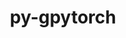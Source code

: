 ---
title: "py-gpytorch"
layout: cache
categories: [package, develop]
meta: {"versions": ["1.10"], "compilers": ["apple-clang@=15.0.0", "gcc@=11.3.0", "gcc@=11.4.0"], "oss": ["ubuntu22.04", "ventura"], "platforms": ["darwin", "linux"], "targets": ["aarch64", "x86_64_v3"], "stacks": ["ml-darwin-aarch64-mps", "ml-linux-x86_64-cpu", "ml-linux-x86_64-cuda", "ml-linux-x86_64-rocm", "root"], "num_specs": 57, "num_specs_by_stack": {"ml-darwin-aarch64-mps": 14, "root": 57, "ml-linux-x86_64-cuda": 20, "ml-linux-x86_64-cpu": 19, "ml-linux-x86_64-rocm": 4}}
spec_details: [{"hash": "cly27wxymtpotfsnriprkp5e3chvigma", "compiler": "apple-clang@=15.0.0", "versions": ["1.10"], "os": "ventura", "platform": "darwin", "target": "aarch64", "variants": ["build_system=python_pip"], "stacks": ["ml-darwin-aarch64-mps", "root"], "size": "-", "tarball": "https://binaries.spack.io/develop/build_cache/darwin-ventura-aarch64/apple-clang-15.0.0/py-gpytorch-1.10/darwin-ventura-aarch64-apple-clang-15.0.0-py-gpytorch-1.10-cly27wxymtpotfsnriprkp5e3chvigma.spack"}, {"hash": "tllibnlvk457wtnqoas4zjff4hw6qn6i", "compiler": "apple-clang@=15.0.0", "versions": ["1.10"], "os": "ventura", "platform": "darwin", "target": "aarch64", "variants": ["build_system=python_pip"], "stacks": ["ml-darwin-aarch64-mps", "root"], "size": "-", "tarball": "https://binaries.spack.io/develop/build_cache/darwin-ventura-aarch64/apple-clang-15.0.0/py-gpytorch-1.10/darwin-ventura-aarch64-apple-clang-15.0.0-py-gpytorch-1.10-tllibnlvk457wtnqoas4zjff4hw6qn6i.spack"}, {"hash": "z4awezkxj6lxnfv5o2ankz7bkekm6xvl", "compiler": "apple-clang@=15.0.0", "versions": ["1.10"], "os": "ventura", "platform": "darwin", "target": "aarch64", "variants": ["build_system=python_pip"], "stacks": ["ml-darwin-aarch64-mps", "root"], "size": "-", "tarball": "https://binaries.spack.io/develop/build_cache/darwin-ventura-aarch64/apple-clang-15.0.0/py-gpytorch-1.10/darwin-ventura-aarch64-apple-clang-15.0.0-py-gpytorch-1.10-z4awezkxj6lxnfv5o2ankz7bkekm6xvl.spack"}, {"hash": "4ofhcjjfzju3agfxh3v5lxlq3jupzlkz", "compiler": "apple-clang@=15.0.0", "versions": ["1.10"], "os": "ventura", "platform": "darwin", "target": "aarch64", "variants": ["build_system=python_pip"], "stacks": ["ml-darwin-aarch64-mps", "root"], "size": "-", "tarball": "https://binaries.spack.io/develop/build_cache/darwin-ventura-aarch64/apple-clang-15.0.0/py-gpytorch-1.10/darwin-ventura-aarch64-apple-clang-15.0.0-py-gpytorch-1.10-4ofhcjjfzju3agfxh3v5lxlq3jupzlkz.spack"}, {"hash": "n7txzaiv6j5j7upu36nppee4w7r2bi5m", "compiler": "apple-clang@=15.0.0", "versions": ["1.10"], "os": "ventura", "platform": "darwin", "target": "aarch64", "variants": ["build_system=python_pip"], "stacks": ["ml-darwin-aarch64-mps", "root"], "size": "-", "tarball": "https://binaries.spack.io/develop/build_cache/darwin-ventura-aarch64/apple-clang-15.0.0/py-gpytorch-1.10/darwin-ventura-aarch64-apple-clang-15.0.0-py-gpytorch-1.10-n7txzaiv6j5j7upu36nppee4w7r2bi5m.spack"}, {"hash": "74uzzp3woxgbxffpyxq6hywjw52g3ovu", "compiler": "apple-clang@=15.0.0", "versions": ["1.10"], "os": "ventura", "platform": "darwin", "target": "aarch64", "variants": ["build_system=python_pip"], "stacks": ["ml-darwin-aarch64-mps", "root"], "size": "-", "tarball": "https://binaries.spack.io/develop/build_cache/darwin-ventura-aarch64/apple-clang-15.0.0/py-gpytorch-1.10/darwin-ventura-aarch64-apple-clang-15.0.0-py-gpytorch-1.10-74uzzp3woxgbxffpyxq6hywjw52g3ovu.spack"}, {"hash": "caimdnvn5lfeahvnpk3pvtpuqf5qxexv", "compiler": "apple-clang@=15.0.0", "versions": ["1.10"], "os": "ventura", "platform": "darwin", "target": "aarch64", "variants": ["build_system=python_pip"], "stacks": ["ml-darwin-aarch64-mps", "root"], "size": "-", "tarball": "https://binaries.spack.io/develop/build_cache/darwin-ventura-aarch64/apple-clang-15.0.0/py-gpytorch-1.10/darwin-ventura-aarch64-apple-clang-15.0.0-py-gpytorch-1.10-caimdnvn5lfeahvnpk3pvtpuqf5qxexv.spack"}, {"hash": "cubdj56bbcaiyf6ue4uj6ec3volonxcu", "compiler": "apple-clang@=15.0.0", "versions": ["1.10"], "os": "ventura", "platform": "darwin", "target": "aarch64", "variants": ["build_system=python_pip"], "stacks": ["ml-darwin-aarch64-mps", "root"], "size": "-", "tarball": "https://binaries.spack.io/develop/build_cache/darwin-ventura-aarch64/apple-clang-15.0.0/py-gpytorch-1.10/darwin-ventura-aarch64-apple-clang-15.0.0-py-gpytorch-1.10-cubdj56bbcaiyf6ue4uj6ec3volonxcu.spack"}, {"hash": "mnllh45rqqmlfbi53zjprlao45dpgeb6", "compiler": "apple-clang@=15.0.0", "versions": ["1.10"], "os": "ventura", "platform": "darwin", "target": "aarch64", "variants": ["build_system=python_pip"], "stacks": ["ml-darwin-aarch64-mps", "root"], "size": "-", "tarball": "https://binaries.spack.io/develop/build_cache/darwin-ventura-aarch64/apple-clang-15.0.0/py-gpytorch-1.10/darwin-ventura-aarch64-apple-clang-15.0.0-py-gpytorch-1.10-mnllh45rqqmlfbi53zjprlao45dpgeb6.spack"}, {"hash": "ki7nr76icbwgvauriglw765hblzqwxoo", "compiler": "apple-clang@=15.0.0", "versions": ["1.10"], "os": "ventura", "platform": "darwin", "target": "aarch64", "variants": ["build_system=python_pip"], "stacks": ["ml-darwin-aarch64-mps", "root"], "size": "-", "tarball": "https://binaries.spack.io/develop/build_cache/darwin-ventura-aarch64/apple-clang-15.0.0/py-gpytorch-1.10/darwin-ventura-aarch64-apple-clang-15.0.0-py-gpytorch-1.10-ki7nr76icbwgvauriglw765hblzqwxoo.spack"}, {"hash": "kqq2h4vtxe2b7zqjjwhjim5s5ld24zpu", "compiler": "apple-clang@=15.0.0", "versions": ["1.10"], "os": "ventura", "platform": "darwin", "target": "aarch64", "variants": ["build_system=python_pip"], "stacks": ["ml-darwin-aarch64-mps", "root"], "size": "-", "tarball": "https://binaries.spack.io/develop/build_cache/darwin-ventura-aarch64/apple-clang-15.0.0/py-gpytorch-1.10/darwin-ventura-aarch64-apple-clang-15.0.0-py-gpytorch-1.10-kqq2h4vtxe2b7zqjjwhjim5s5ld24zpu.spack"}, {"hash": "7a7dj4p3dllrmhi325ovczlttijvvtfm", "compiler": "apple-clang@=15.0.0", "versions": ["1.10"], "os": "ventura", "platform": "darwin", "target": "aarch64", "variants": ["build_system=python_pip"], "stacks": ["ml-darwin-aarch64-mps", "root"], "size": "-", "tarball": "https://binaries.spack.io/develop/build_cache/darwin-ventura-aarch64/apple-clang-15.0.0/py-gpytorch-1.10/darwin-ventura-aarch64-apple-clang-15.0.0-py-gpytorch-1.10-7a7dj4p3dllrmhi325ovczlttijvvtfm.spack"}, {"hash": "5gp7bdyd5savibrctupckavj7tshqgav", "compiler": "apple-clang@=15.0.0", "versions": ["1.10"], "os": "ventura", "platform": "darwin", "target": "aarch64", "variants": ["build_system=python_pip"], "stacks": ["ml-darwin-aarch64-mps", "root"], "size": "-", "tarball": "https://binaries.spack.io/develop/build_cache/darwin-ventura-aarch64/apple-clang-15.0.0/py-gpytorch-1.10/darwin-ventura-aarch64-apple-clang-15.0.0-py-gpytorch-1.10-5gp7bdyd5savibrctupckavj7tshqgav.spack"}, {"hash": "kjrivdod3sfiqtr3wj7ynwypbs7z5kiu", "compiler": "apple-clang@=15.0.0", "versions": ["1.10"], "os": "ventura", "platform": "darwin", "target": "aarch64", "variants": ["build_system=python_pip"], "stacks": ["ml-darwin-aarch64-mps", "root"], "size": "-", "tarball": "https://binaries.spack.io/develop/build_cache/darwin-ventura-aarch64/apple-clang-15.0.0/py-gpytorch-1.10/darwin-ventura-aarch64-apple-clang-15.0.0-py-gpytorch-1.10-kjrivdod3sfiqtr3wj7ynwypbs7z5kiu.spack"}, {"hash": "3gxsit4nbdch5365rkeotyrxjwxrhusb", "compiler": "gcc@=11.3.0", "versions": ["1.10"], "os": "ubuntu22.04", "platform": "linux", "target": "x86_64_v3", "variants": ["build_system=python_pip"], "stacks": ["root", "ml-linux-x86_64-cuda"], "size": "-", "tarball": "https://binaries.spack.io/develop/build_cache/linux-ubuntu22.04-x86_64_v3/gcc-11.3.0/py-gpytorch-1.10/linux-ubuntu22.04-x86_64_v3-gcc-11.3.0-py-gpytorch-1.10-3gxsit4nbdch5365rkeotyrxjwxrhusb.spack"}, {"hash": "ngn7dqhe3nounvja6wasxp2jla5hobpx", "compiler": "gcc@=11.3.0", "versions": ["1.10"], "os": "ubuntu22.04", "platform": "linux", "target": "x86_64_v3", "variants": ["build_system=python_pip"], "stacks": ["root", "ml-linux-x86_64-cuda"], "size": "-", "tarball": "https://binaries.spack.io/develop/build_cache/linux-ubuntu22.04-x86_64_v3/gcc-11.3.0/py-gpytorch-1.10/linux-ubuntu22.04-x86_64_v3-gcc-11.3.0-py-gpytorch-1.10-ngn7dqhe3nounvja6wasxp2jla5hobpx.spack"}, {"hash": "ipdtbwdpreyuprbbphxxftn5bsv2ato6", "compiler": "gcc@=11.3.0", "versions": ["1.10"], "os": "ubuntu22.04", "platform": "linux", "target": "x86_64_v3", "variants": ["build_system=python_pip"], "stacks": ["root", "ml-linux-x86_64-cpu"], "size": "-", "tarball": "https://binaries.spack.io/develop/build_cache/linux-ubuntu22.04-x86_64_v3/gcc-11.3.0/py-gpytorch-1.10/linux-ubuntu22.04-x86_64_v3-gcc-11.3.0-py-gpytorch-1.10-ipdtbwdpreyuprbbphxxftn5bsv2ato6.spack"}, {"hash": "g4o63eob3z4hlivbkiitoa4mnmk5q72g", "compiler": "gcc@=11.3.0", "versions": ["1.10"], "os": "ubuntu22.04", "platform": "linux", "target": "x86_64_v3", "variants": ["build_system=python_pip"], "stacks": ["root", "ml-linux-x86_64-cpu"], "size": "-", "tarball": "https://binaries.spack.io/develop/build_cache/linux-ubuntu22.04-x86_64_v3/gcc-11.3.0/py-gpytorch-1.10/linux-ubuntu22.04-x86_64_v3-gcc-11.3.0-py-gpytorch-1.10-g4o63eob3z4hlivbkiitoa4mnmk5q72g.spack"}, {"hash": "66psdjcaavihm67wxfeil5r6jb37ouwu", "compiler": "gcc@=11.3.0", "versions": ["1.10"], "os": "ubuntu22.04", "platform": "linux", "target": "x86_64_v3", "variants": ["build_system=python_pip"], "stacks": ["root", "ml-linux-x86_64-cuda"], "size": "-", "tarball": "https://binaries.spack.io/develop/build_cache/linux-ubuntu22.04-x86_64_v3/gcc-11.3.0/py-gpytorch-1.10/linux-ubuntu22.04-x86_64_v3-gcc-11.3.0-py-gpytorch-1.10-66psdjcaavihm67wxfeil5r6jb37ouwu.spack"}, {"hash": "gn6fhuywsmss5fknxo545c6hedwztilu", "compiler": "gcc@=11.3.0", "versions": ["1.10"], "os": "ubuntu22.04", "platform": "linux", "target": "x86_64_v3", "variants": ["build_system=python_pip"], "stacks": ["root", "ml-linux-x86_64-cuda"], "size": "-", "tarball": "https://binaries.spack.io/develop/build_cache/linux-ubuntu22.04-x86_64_v3/gcc-11.3.0/py-gpytorch-1.10/linux-ubuntu22.04-x86_64_v3-gcc-11.3.0-py-gpytorch-1.10-gn6fhuywsmss5fknxo545c6hedwztilu.spack"}, {"hash": "lfpuq3gyynvkaib2hwjbwkatgqnseomp", "compiler": "gcc@=11.3.0", "versions": ["1.10"], "os": "ubuntu22.04", "platform": "linux", "target": "x86_64_v3", "variants": ["build_system=python_pip"], "stacks": ["root", "ml-linux-x86_64-cpu"], "size": "-", "tarball": "https://binaries.spack.io/develop/build_cache/linux-ubuntu22.04-x86_64_v3/gcc-11.3.0/py-gpytorch-1.10/linux-ubuntu22.04-x86_64_v3-gcc-11.3.0-py-gpytorch-1.10-lfpuq3gyynvkaib2hwjbwkatgqnseomp.spack"}, {"hash": "4oq2tnedmrtlbntdwwh5p7lhzwttnrtk", "compiler": "gcc@=11.3.0", "versions": ["1.10"], "os": "ubuntu22.04", "platform": "linux", "target": "x86_64_v3", "variants": ["build_system=python_pip"], "stacks": ["root", "ml-linux-x86_64-cpu"], "size": "-", "tarball": "https://binaries.spack.io/develop/build_cache/linux-ubuntu22.04-x86_64_v3/gcc-11.3.0/py-gpytorch-1.10/linux-ubuntu22.04-x86_64_v3-gcc-11.3.0-py-gpytorch-1.10-4oq2tnedmrtlbntdwwh5p7lhzwttnrtk.spack"}, {"hash": "arucdlrein5wkoh5qhnpl3atuddd552t", "compiler": "gcc@=11.3.0", "versions": ["1.10"], "os": "ubuntu22.04", "platform": "linux", "target": "x86_64_v3", "variants": ["build_system=python_pip"], "stacks": ["root", "ml-linux-x86_64-cpu"], "size": "-", "tarball": "https://binaries.spack.io/develop/build_cache/linux-ubuntu22.04-x86_64_v3/gcc-11.3.0/py-gpytorch-1.10/linux-ubuntu22.04-x86_64_v3-gcc-11.3.0-py-gpytorch-1.10-arucdlrein5wkoh5qhnpl3atuddd552t.spack"}, {"hash": "63vhfxbsoj3sruw36eep7iu2xjq7aw5n", "compiler": "gcc@=11.3.0", "versions": ["1.10"], "os": "ubuntu22.04", "platform": "linux", "target": "x86_64_v3", "variants": ["build_system=python_pip"], "stacks": ["root", "ml-linux-x86_64-cuda"], "size": "-", "tarball": "https://binaries.spack.io/develop/build_cache/linux-ubuntu22.04-x86_64_v3/gcc-11.3.0/py-gpytorch-1.10/linux-ubuntu22.04-x86_64_v3-gcc-11.3.0-py-gpytorch-1.10-63vhfxbsoj3sruw36eep7iu2xjq7aw5n.spack"}, {"hash": "ikd6qbreuptpyikc5trjup476oqn6lou", "compiler": "gcc@=11.3.0", "versions": ["1.10"], "os": "ubuntu22.04", "platform": "linux", "target": "x86_64_v3", "variants": ["build_system=python_pip"], "stacks": ["root", "ml-linux-x86_64-cuda"], "size": "-", "tarball": "https://binaries.spack.io/develop/build_cache/linux-ubuntu22.04-x86_64_v3/gcc-11.3.0/py-gpytorch-1.10/linux-ubuntu22.04-x86_64_v3-gcc-11.3.0-py-gpytorch-1.10-ikd6qbreuptpyikc5trjup476oqn6lou.spack"}, {"hash": "fnny5bsj2l6bqitjerpfkxxpqyjty7f7", "compiler": "gcc@=11.3.0", "versions": ["1.10"], "os": "ubuntu22.04", "platform": "linux", "target": "x86_64_v3", "variants": ["build_system=python_pip"], "stacks": ["root", "ml-linux-x86_64-cuda"], "size": "-", "tarball": "https://binaries.spack.io/develop/build_cache/linux-ubuntu22.04-x86_64_v3/gcc-11.3.0/py-gpytorch-1.10/linux-ubuntu22.04-x86_64_v3-gcc-11.3.0-py-gpytorch-1.10-fnny5bsj2l6bqitjerpfkxxpqyjty7f7.spack"}, {"hash": "5sgasfmx4dhutyd347fuxlyy4prawjko", "compiler": "gcc@=11.3.0", "versions": ["1.10"], "os": "ubuntu22.04", "platform": "linux", "target": "x86_64_v3", "variants": ["build_system=python_pip"], "stacks": ["root", "ml-linux-x86_64-cpu"], "size": "-", "tarball": "https://binaries.spack.io/develop/build_cache/linux-ubuntu22.04-x86_64_v3/gcc-11.3.0/py-gpytorch-1.10/linux-ubuntu22.04-x86_64_v3-gcc-11.3.0-py-gpytorch-1.10-5sgasfmx4dhutyd347fuxlyy4prawjko.spack"}, {"hash": "nnqv4vk5kc6rrbbgya5tvl2yetx5r3zr", "compiler": "gcc@=11.3.0", "versions": ["1.10"], "os": "ubuntu22.04", "platform": "linux", "target": "x86_64_v3", "variants": ["build_system=python_pip"], "stacks": ["root", "ml-linux-x86_64-cpu"], "size": "-", "tarball": "https://binaries.spack.io/develop/build_cache/linux-ubuntu22.04-x86_64_v3/gcc-11.3.0/py-gpytorch-1.10/linux-ubuntu22.04-x86_64_v3-gcc-11.3.0-py-gpytorch-1.10-nnqv4vk5kc6rrbbgya5tvl2yetx5r3zr.spack"}, {"hash": "cebnhl4xthp5zmga6j2vnbpztvztjxwe", "compiler": "gcc@=11.4.0", "versions": ["1.10"], "os": "ubuntu22.04", "platform": "linux", "target": "x86_64_v3", "variants": ["build_system=python_pip"], "stacks": ["root", "ml-linux-x86_64-cuda"], "size": "-", "tarball": "https://binaries.spack.io/develop/build_cache/linux-ubuntu22.04-x86_64_v3/gcc-11.4.0/py-gpytorch-1.10/linux-ubuntu22.04-x86_64_v3-gcc-11.4.0-py-gpytorch-1.10-cebnhl4xthp5zmga6j2vnbpztvztjxwe.spack"}, {"hash": "lusf4uwnmgtkwo5wsrnudb2w7xxyhsed", "compiler": "gcc@=11.4.0", "versions": ["1.10"], "os": "ubuntu22.04", "platform": "linux", "target": "x86_64_v3", "variants": ["build_system=python_pip"], "stacks": ["root", "ml-linux-x86_64-rocm"], "size": "-", "tarball": "https://binaries.spack.io/develop/build_cache/linux-ubuntu22.04-x86_64_v3/gcc-11.4.0/py-gpytorch-1.10/linux-ubuntu22.04-x86_64_v3-gcc-11.4.0-py-gpytorch-1.10-lusf4uwnmgtkwo5wsrnudb2w7xxyhsed.spack"}, {"hash": "n6qg2my7gyhbnjbd3kij2d5tdjmnvbpu", "compiler": "gcc@=11.4.0", "versions": ["1.10"], "os": "ubuntu22.04", "platform": "linux", "target": "x86_64_v3", "variants": ["build_system=python_pip"], "stacks": ["root", "ml-linux-x86_64-cpu"], "size": "-", "tarball": "https://binaries.spack.io/develop/build_cache/linux-ubuntu22.04-x86_64_v3/gcc-11.4.0/py-gpytorch-1.10/linux-ubuntu22.04-x86_64_v3-gcc-11.4.0-py-gpytorch-1.10-n6qg2my7gyhbnjbd3kij2d5tdjmnvbpu.spack"}, {"hash": "ppoxzpdymb2c5cjqeaayjl7iw3s6ukhg", "compiler": "gcc@=11.4.0", "versions": ["1.10"], "os": "ubuntu22.04", "platform": "linux", "target": "x86_64_v3", "variants": ["build_system=python_pip"], "stacks": ["root", "ml-linux-x86_64-rocm"], "size": "-", "tarball": "https://binaries.spack.io/develop/build_cache/linux-ubuntu22.04-x86_64_v3/gcc-11.4.0/py-gpytorch-1.10/linux-ubuntu22.04-x86_64_v3-gcc-11.4.0-py-gpytorch-1.10-ppoxzpdymb2c5cjqeaayjl7iw3s6ukhg.spack"}, {"hash": "zj5up5n5rufh6dx6q3c3foh47ltihsfu", "compiler": "gcc@=11.4.0", "versions": ["1.10"], "os": "ubuntu22.04", "platform": "linux", "target": "x86_64_v3", "variants": ["build_system=python_pip"], "stacks": ["root", "ml-linux-x86_64-cpu"], "size": "-", "tarball": "https://binaries.spack.io/develop/build_cache/linux-ubuntu22.04-x86_64_v3/gcc-11.4.0/py-gpytorch-1.10/linux-ubuntu22.04-x86_64_v3-gcc-11.4.0-py-gpytorch-1.10-zj5up5n5rufh6dx6q3c3foh47ltihsfu.spack"}, {"hash": "lkd6iz5oezwk6wmger6gstebxjvfpnhl", "compiler": "gcc@=11.4.0", "versions": ["1.10"], "os": "ubuntu22.04", "platform": "linux", "target": "x86_64_v3", "variants": ["build_system=python_pip"], "stacks": ["root", "ml-linux-x86_64-cpu"], "size": "-", "tarball": "https://binaries.spack.io/develop/build_cache/linux-ubuntu22.04-x86_64_v3/gcc-11.4.0/py-gpytorch-1.10/linux-ubuntu22.04-x86_64_v3-gcc-11.4.0-py-gpytorch-1.10-lkd6iz5oezwk6wmger6gstebxjvfpnhl.spack"}, {"hash": "rw5qzcobsec6kb7fnzuj7cuaf3d3myq3", "compiler": "gcc@=11.4.0", "versions": ["1.10"], "os": "ubuntu22.04", "platform": "linux", "target": "x86_64_v3", "variants": ["build_system=python_pip"], "stacks": ["root", "ml-linux-x86_64-cpu"], "size": "-", "tarball": "https://binaries.spack.io/develop/build_cache/linux-ubuntu22.04-x86_64_v3/gcc-11.4.0/py-gpytorch-1.10/linux-ubuntu22.04-x86_64_v3-gcc-11.4.0-py-gpytorch-1.10-rw5qzcobsec6kb7fnzuj7cuaf3d3myq3.spack"}, {"hash": "iwrzkiiwb6dylilwnzqc67q4xqbh72ng", "compiler": "gcc@=11.4.0", "versions": ["1.10"], "os": "ubuntu22.04", "platform": "linux", "target": "x86_64_v3", "variants": ["build_system=python_pip"], "stacks": ["root", "ml-linux-x86_64-cpu"], "size": "-", "tarball": "https://binaries.spack.io/develop/build_cache/linux-ubuntu22.04-x86_64_v3/gcc-11.4.0/py-gpytorch-1.10/linux-ubuntu22.04-x86_64_v3-gcc-11.4.0-py-gpytorch-1.10-iwrzkiiwb6dylilwnzqc67q4xqbh72ng.spack"}, {"hash": "ldylkepag4yyb36cpugpiovsegw2mkyd", "compiler": "gcc@=11.4.0", "versions": ["1.10"], "os": "ubuntu22.04", "platform": "linux", "target": "x86_64_v3", "variants": ["build_system=python_pip"], "stacks": ["root", "ml-linux-x86_64-rocm"], "size": "-", "tarball": "https://binaries.spack.io/develop/build_cache/linux-ubuntu22.04-x86_64_v3/gcc-11.4.0/py-gpytorch-1.10/linux-ubuntu22.04-x86_64_v3-gcc-11.4.0-py-gpytorch-1.10-ldylkepag4yyb36cpugpiovsegw2mkyd.spack"}, {"hash": "bhrkw2ipsprhpd4erjpz52o536vcfxkk", "compiler": "gcc@=11.4.0", "versions": ["1.10"], "os": "ubuntu22.04", "platform": "linux", "target": "x86_64_v3", "variants": ["build_system=python_pip"], "stacks": ["root", "ml-linux-x86_64-cpu"], "size": "-", "tarball": "https://binaries.spack.io/develop/build_cache/linux-ubuntu22.04-x86_64_v3/gcc-11.4.0/py-gpytorch-1.10/linux-ubuntu22.04-x86_64_v3-gcc-11.4.0-py-gpytorch-1.10-bhrkw2ipsprhpd4erjpz52o536vcfxkk.spack"}, {"hash": "2stbc7an5ncbj7h2n5uu2onel3zqlxwz", "compiler": "gcc@=11.4.0", "versions": ["1.10"], "os": "ubuntu22.04", "platform": "linux", "target": "x86_64_v3", "variants": ["build_system=python_pip"], "stacks": ["root", "ml-linux-x86_64-cpu"], "size": "-", "tarball": "https://binaries.spack.io/develop/build_cache/linux-ubuntu22.04-x86_64_v3/gcc-11.4.0/py-gpytorch-1.10/linux-ubuntu22.04-x86_64_v3-gcc-11.4.0-py-gpytorch-1.10-2stbc7an5ncbj7h2n5uu2onel3zqlxwz.spack"}, {"hash": "hepxshazkxxj5gnhjjfzb64fxwy6tjpr", "compiler": "gcc@=11.4.0", "versions": ["1.10"], "os": "ubuntu22.04", "platform": "linux", "target": "x86_64_v3", "variants": ["build_system=python_pip"], "stacks": ["root", "ml-linux-x86_64-cuda"], "size": "-", "tarball": "https://binaries.spack.io/develop/build_cache/linux-ubuntu22.04-x86_64_v3/gcc-11.4.0/py-gpytorch-1.10/linux-ubuntu22.04-x86_64_v3-gcc-11.4.0-py-gpytorch-1.10-hepxshazkxxj5gnhjjfzb64fxwy6tjpr.spack"}, {"hash": "fj4clsdslx55jb2kjkgsdpwanulxflp7", "compiler": "gcc@=11.4.0", "versions": ["1.10"], "os": "ubuntu22.04", "platform": "linux", "target": "x86_64_v3", "variants": ["build_system=python_pip"], "stacks": ["root", "ml-linux-x86_64-cuda"], "size": "-", "tarball": "https://binaries.spack.io/develop/build_cache/linux-ubuntu22.04-x86_64_v3/gcc-11.4.0/py-gpytorch-1.10/linux-ubuntu22.04-x86_64_v3-gcc-11.4.0-py-gpytorch-1.10-fj4clsdslx55jb2kjkgsdpwanulxflp7.spack"}, {"hash": "h2xpjeymfij3dj72bbs762ffqgtlfst6", "compiler": "gcc@=11.4.0", "versions": ["1.10"], "os": "ubuntu22.04", "platform": "linux", "target": "x86_64_v3", "variants": ["build_system=python_pip"], "stacks": ["root", "ml-linux-x86_64-cuda"], "size": "-", "tarball": "https://binaries.spack.io/develop/build_cache/linux-ubuntu22.04-x86_64_v3/gcc-11.4.0/py-gpytorch-1.10/linux-ubuntu22.04-x86_64_v3-gcc-11.4.0-py-gpytorch-1.10-h2xpjeymfij3dj72bbs762ffqgtlfst6.spack"}, {"hash": "awmq5hf5tz3cv4t4ih6nxort75e7m2w5", "compiler": "gcc@=11.4.0", "versions": ["1.10"], "os": "ubuntu22.04", "platform": "linux", "target": "x86_64_v3", "variants": ["build_system=python_pip"], "stacks": ["root", "ml-linux-x86_64-cpu"], "size": "-", "tarball": "https://binaries.spack.io/develop/build_cache/linux-ubuntu22.04-x86_64_v3/gcc-11.4.0/py-gpytorch-1.10/linux-ubuntu22.04-x86_64_v3-gcc-11.4.0-py-gpytorch-1.10-awmq5hf5tz3cv4t4ih6nxort75e7m2w5.spack"}, {"hash": "udyzsvbfca2acmgano5hd7jhobyxmbln", "compiler": "gcc@=11.4.0", "versions": ["1.10"], "os": "ubuntu22.04", "platform": "linux", "target": "x86_64_v3", "variants": ["build_system=python_pip"], "stacks": ["root", "ml-linux-x86_64-cuda"], "size": "-", "tarball": "https://binaries.spack.io/develop/build_cache/linux-ubuntu22.04-x86_64_v3/gcc-11.4.0/py-gpytorch-1.10/linux-ubuntu22.04-x86_64_v3-gcc-11.4.0-py-gpytorch-1.10-udyzsvbfca2acmgano5hd7jhobyxmbln.spack"}, {"hash": "uwi4zsh3quclsr7mluplmq2zsltwrbyt", "compiler": "gcc@=11.4.0", "versions": ["1.10"], "os": "ubuntu22.04", "platform": "linux", "target": "x86_64_v3", "variants": ["build_system=python_pip"], "stacks": ["root", "ml-linux-x86_64-cuda"], "size": "-", "tarball": "https://binaries.spack.io/develop/build_cache/linux-ubuntu22.04-x86_64_v3/gcc-11.4.0/py-gpytorch-1.10/linux-ubuntu22.04-x86_64_v3-gcc-11.4.0-py-gpytorch-1.10-uwi4zsh3quclsr7mluplmq2zsltwrbyt.spack"}, {"hash": "5xmvj7utinlqohmfl7npusnzig7qtpsn", "compiler": "gcc@=11.4.0", "versions": ["1.10"], "os": "ubuntu22.04", "platform": "linux", "target": "x86_64_v3", "variants": ["build_system=python_pip"], "stacks": ["root", "ml-linux-x86_64-cuda"], "size": "-", "tarball": "https://binaries.spack.io/develop/build_cache/linux-ubuntu22.04-x86_64_v3/gcc-11.4.0/py-gpytorch-1.10/linux-ubuntu22.04-x86_64_v3-gcc-11.4.0-py-gpytorch-1.10-5xmvj7utinlqohmfl7npusnzig7qtpsn.spack"}, {"hash": "ahnouxemkkbjvczdcxh6dehhvzitk7t7", "compiler": "gcc@=11.4.0", "versions": ["1.10"], "os": "ubuntu22.04", "platform": "linux", "target": "x86_64_v3", "variants": ["build_system=python_pip"], "stacks": ["root", "ml-linux-x86_64-cuda"], "size": "-", "tarball": "https://binaries.spack.io/develop/build_cache/linux-ubuntu22.04-x86_64_v3/gcc-11.4.0/py-gpytorch-1.10/linux-ubuntu22.04-x86_64_v3-gcc-11.4.0-py-gpytorch-1.10-ahnouxemkkbjvczdcxh6dehhvzitk7t7.spack"}, {"hash": "kulvjpsnvemtznapmgsz2mdcv6hlwbzn", "compiler": "gcc@=11.4.0", "versions": ["1.10"], "os": "ubuntu22.04", "platform": "linux", "target": "x86_64_v3", "variants": ["build_system=python_pip"], "stacks": ["root", "ml-linux-x86_64-cpu"], "size": "-", "tarball": "https://binaries.spack.io/develop/build_cache/linux-ubuntu22.04-x86_64_v3/gcc-11.4.0/py-gpytorch-1.10/linux-ubuntu22.04-x86_64_v3-gcc-11.4.0-py-gpytorch-1.10-kulvjpsnvemtznapmgsz2mdcv6hlwbzn.spack"}, {"hash": "qbxzezvhzmuf3sv2qslt44fjxqqlutzp", "compiler": "gcc@=11.4.0", "versions": ["1.10"], "os": "ubuntu22.04", "platform": "linux", "target": "x86_64_v3", "variants": ["build_system=python_pip"], "stacks": ["root", "ml-linux-x86_64-cuda"], "size": "-", "tarball": "https://binaries.spack.io/develop/build_cache/linux-ubuntu22.04-x86_64_v3/gcc-11.4.0/py-gpytorch-1.10/linux-ubuntu22.04-x86_64_v3-gcc-11.4.0-py-gpytorch-1.10-qbxzezvhzmuf3sv2qslt44fjxqqlutzp.spack"}, {"hash": "6gnq5g7t2w3w35u4fvmq44mh46cgxl6n", "compiler": "gcc@=11.4.0", "versions": ["1.10"], "os": "ubuntu22.04", "platform": "linux", "target": "x86_64_v3", "variants": ["build_system=python_pip"], "stacks": ["root", "ml-linux-x86_64-cpu"], "size": "-", "tarball": "https://binaries.spack.io/develop/build_cache/linux-ubuntu22.04-x86_64_v3/gcc-11.4.0/py-gpytorch-1.10/linux-ubuntu22.04-x86_64_v3-gcc-11.4.0-py-gpytorch-1.10-6gnq5g7t2w3w35u4fvmq44mh46cgxl6n.spack"}, {"hash": "xmjqxaf3zou4m74am3i5rnr6qqdqouu3", "compiler": "gcc@=11.4.0", "versions": ["1.10"], "os": "ubuntu22.04", "platform": "linux", "target": "x86_64_v3", "variants": ["build_system=python_pip"], "stacks": ["root", "ml-linux-x86_64-cuda"], "size": "-", "tarball": "https://binaries.spack.io/develop/build_cache/linux-ubuntu22.04-x86_64_v3/gcc-11.4.0/py-gpytorch-1.10/linux-ubuntu22.04-x86_64_v3-gcc-11.4.0-py-gpytorch-1.10-xmjqxaf3zou4m74am3i5rnr6qqdqouu3.spack"}, {"hash": "4p24wrhfwtfr74qxkrhve6i5tdj4qn5r", "compiler": "gcc@=11.4.0", "versions": ["1.10"], "os": "ubuntu22.04", "platform": "linux", "target": "x86_64_v3", "variants": ["build_system=python_pip"], "stacks": ["root", "ml-linux-x86_64-cpu"], "size": "-", "tarball": "https://binaries.spack.io/develop/build_cache/linux-ubuntu22.04-x86_64_v3/gcc-11.4.0/py-gpytorch-1.10/linux-ubuntu22.04-x86_64_v3-gcc-11.4.0-py-gpytorch-1.10-4p24wrhfwtfr74qxkrhve6i5tdj4qn5r.spack"}, {"hash": "kcvregb4knq7onhyafe7q26jp5djyfwf", "compiler": "gcc@=11.4.0", "versions": ["1.10"], "os": "ubuntu22.04", "platform": "linux", "target": "x86_64_v3", "variants": ["build_system=python_pip"], "stacks": ["root", "ml-linux-x86_64-cuda"], "size": "-", "tarball": "https://binaries.spack.io/develop/build_cache/linux-ubuntu22.04-x86_64_v3/gcc-11.4.0/py-gpytorch-1.10/linux-ubuntu22.04-x86_64_v3-gcc-11.4.0-py-gpytorch-1.10-kcvregb4knq7onhyafe7q26jp5djyfwf.spack"}, {"hash": "3kl4jmwkznrmcc3ypgvl7dyxfdfmtfgk", "compiler": "gcc@=11.4.0", "versions": ["1.10"], "os": "ubuntu22.04", "platform": "linux", "target": "x86_64_v3", "variants": ["build_system=python_pip"], "stacks": ["root", "ml-linux-x86_64-cuda"], "size": "-", "tarball": "https://binaries.spack.io/develop/build_cache/linux-ubuntu22.04-x86_64_v3/gcc-11.4.0/py-gpytorch-1.10/linux-ubuntu22.04-x86_64_v3-gcc-11.4.0-py-gpytorch-1.10-3kl4jmwkznrmcc3ypgvl7dyxfdfmtfgk.spack"}, {"hash": "mwehylleh7sz3hbexudcwv52iwbnzx3l", "compiler": "gcc@=11.4.0", "versions": ["1.10"], "os": "ubuntu22.04", "platform": "linux", "target": "x86_64_v3", "variants": ["build_system=python_pip"], "stacks": ["root", "ml-linux-x86_64-rocm"], "size": "-", "tarball": "https://binaries.spack.io/develop/build_cache/linux-ubuntu22.04-x86_64_v3/gcc-11.4.0/py-gpytorch-1.10/linux-ubuntu22.04-x86_64_v3-gcc-11.4.0-py-gpytorch-1.10-mwehylleh7sz3hbexudcwv52iwbnzx3l.spack"}, {"hash": "d4cvqgxluhfr5grjmc77mfjeupzmdeuu", "compiler": "gcc@=11.4.0", "versions": ["1.10"], "os": "ubuntu22.04", "platform": "linux", "target": "x86_64_v3", "variants": ["build_system=python_pip"], "stacks": ["root", "ml-linux-x86_64-cpu"], "size": "-", "tarball": "https://binaries.spack.io/develop/build_cache/linux-ubuntu22.04-x86_64_v3/gcc-11.4.0/py-gpytorch-1.10/linux-ubuntu22.04-x86_64_v3-gcc-11.4.0-py-gpytorch-1.10-d4cvqgxluhfr5grjmc77mfjeupzmdeuu.spack"}, {"hash": "5ymsx3zqfm4iy77zbfx4jf3bi32cc5ra", "compiler": "gcc@=11.4.0", "versions": ["1.10"], "os": "ubuntu22.04", "platform": "linux", "target": "x86_64_v3", "variants": ["build_system=python_pip"], "stacks": ["root", "ml-linux-x86_64-cuda"], "size": "-", "tarball": "https://binaries.spack.io/develop/build_cache/linux-ubuntu22.04-x86_64_v3/gcc-11.4.0/py-gpytorch-1.10/linux-ubuntu22.04-x86_64_v3-gcc-11.4.0-py-gpytorch-1.10-5ymsx3zqfm4iy77zbfx4jf3bi32cc5ra.spack"}]
---